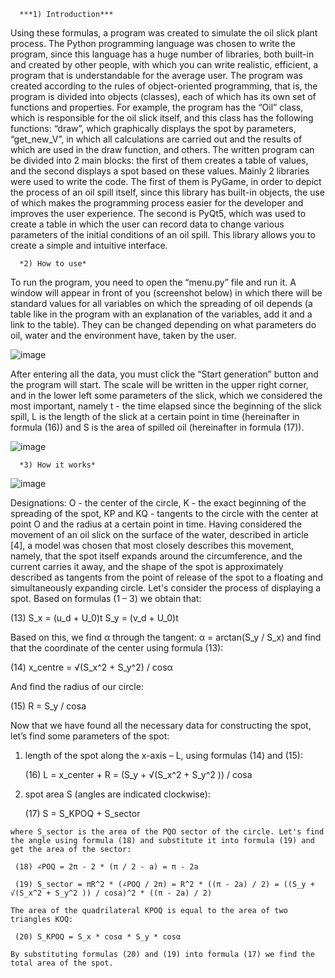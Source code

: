       ***1) Introduction***   
Using these formulas, a program was created to simulate the oil slick plant process. The Python programming language was chosen to write the program, since this language has a huge number   of libraries, both built-in and created by other people, with which you can write realistic, efficient,
a program that is understandable for the average user.
The program was created according to the rules of object-oriented programming, that is, the program is divided into objects (classes), each of which has its own set of functions and         properties. For example, the program has the “Oil” class, which is responsible for the oil slick itself, and this class has the following functions: “draw”,
which graphically displays the spot by parameters, “get_new_V”, in which all calculations are carried out and the results of which are used in the draw function, and others. The written     program can be divided into 2 main blocks: the first of them creates a table of values, and the second displays a spot based on these values.
Mainly 2 libraries were used to write the code. The first of them is PyGame, in order to depict the process of an oil spill itself, since this library has built-in objects, the use of       which makes the programming process easier for the developer and improves the user experience. The second is PyQt5,
which was used to create a table in which the user can record data to change various parameters of the initial conditions of an oil spill. This library allows you to create a simple and     intuitive interface.

      *2) How to use*
      
To run the program, you need to open the “menu.py” file and run it. A window will appear in front of you (screenshot below) in which there will be standard values ​​for all variables on       which the spreading of oil depends (a table like in the program with an explanation of the variables, add it and a link to the table). They can be changed depending on
what parameters do oil, water and the environment have, taken by the user.

![image](https://github.com/Gr1g0r1y/Oil_spill_simulation/assets/131547274/5af7608d-dc15-4382-9426-c9c622b66aa1)

After entering all the data, you must click the “Start generation” button and the program will start. The scale will be written in the upper right corner, and in the lower left some         parameters of the slick, which we considered the most important, namely t - the time elapsed since the beginning of the slick spill,
L is the length of the slick at a certain point in time (hereinafter in formula (16)) and S is the area of ​​spilled oil (hereinafter in formula (17)).
  
![image](https://github.com/Gr1g0r1y/Oil_spill_simulation/assets/131547274/7b226df0-0b31-4b84-89a1-6c9ca9a48935)

      *3) How it works*

  ![image](https://github.com/Gr1g0r1y/Oil_spill_simulation/assets/131547274/42fa4056-ee45-40a5-800a-e20114b8f8b2)
  
Designations: O - the center of the circle, K - the exact beginning of the spreading of the spot, KP and KQ - tangents to the circle with the center at point O and the radius at a certain   point in time.
Having considered the movement of an oil slick on the surface of the water, described in article [4], a model was chosen that most closely describes this movement, namely,
that the spot itself expands around the circumference, and the current carries it away, and the shape of the spot is approximately described as tangents from the point of release of the     spot to a floating and simultaneously expanding circle. Let's consider the process of displaying a spot. Based on formulas (1 – 3) we obtain that:
 
 (13)   S_x = (u_d + U_0)t   S_y = (v_d + U_0)t   
 
Based on this, we find α through the tangent: α = arctan(S_y / S_x) and find that the coordinate of the center using formula (13):  
 
 (14)   x_centre = √(S_x^2 + S_y^2) / cos⁡α    

And find the radius of our circle:
 
 (15)   R = S_y / cos⁡a    

Now that we have found all the necessary data for constructing the spot, let’s find some parameters of the spot:
  
  1) length of the spot along the x-axis – L, using formulas (14) and (15):
  
     (16)   L = x_center + R = (S_y + √(S_x^2 + S_y^2 )) / cosa    
  
  2) spot area S (angles are indicated clockwise):
     
     (17) S = S_KPOQ + S_sector
    
    where S_sector is the area of ​​the PQO sector of the circle. Let's find the angle using formula (18) and substitute it into formula (19) and get the area of ​​the sector:
     
     (18) ∠POQ = 2π - 2 * (π / 2 - a) = π - 2a
     
     (19) S_sector = πR^2 * (∠POQ / 2π) = R^2 * ((π - 2a) / 2) = ((S_y + √(S_x^2 + S_y^2 )) / cosa)^2 * ((π - 2a) / 2)
      
    The area of ​​the quadrilateral KPOQ is equal to the area of ​​two triangles KOQ:
     
     (20) S_KPOQ = S_x * cos⁡α * S_y * cos⁡α
    
    By substituting formulas (20) and (19) into formula (17) we find the total area of ​​the spot.

